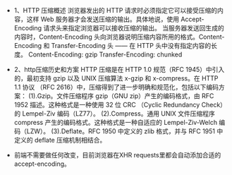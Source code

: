 * 1、HTTP 压缩概述
浏览器发出的 HTTP 请求时必须指定它可以接受压缩的内容，这样 Web 服务器才会发送压缩的输出。具体地说，使用 Accept-Encoding 
请求头来指定浏览器可以接收压缩的输出。
当服务器发送回生成的内容时，Content-Encoding 头向浏览器说明压缩内容所用的格式。Content-Encoding 和 Transfer-Encoding 头 —— 
在 HTTP 头中没有指定内容的长度。
Content-Encoding: gzip
Transfer-Encoding: chunked

* 2、http压缩历史和方案
HTTP 压缩是在 HTTP 1.0 规范（RFC 1945）中引入的，最初支持 gzip 以及 UNIX 压缩算法 x-gzip 和 x-compress。在 HTTP 1.1 协议
（RFC 2616）中，压缩得到了进一步明确和规范化，包括以下编码方案：
  (1).Gzip。文件压缩程序 gzip（GNU zip）产生的编码格式，由 RFC 1952 描述。这种格式是一种使用 32 位 CRC
    （Cyclic Redundancy Check）的 Lempel-Ziv 编码（LZ77）。
  (2).Compress。通用 UNIX 文件压缩程序 compress 产生的编码格式。这种格式是一种自适应的 Lempel-Ziv-Welch 编码（LZW）。
  (3).Deflate。RFC 1950 中定义的 zlib 格式，并与 RFC 1951 中定义的 deflate 压缩机制相结合。

* 前端不需要做任何改变，目前浏览器在XHR requests里都会自动添加合适的accept-encoding。
